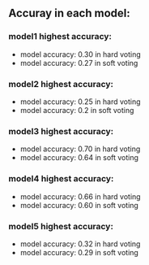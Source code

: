 ## Accuray in each model:

### model1 highest accuracy:
* model accuracy: 0.30 in hard voting
* model accuracy: 0.27 in soft voting

### model2 highest accuracy:
* model accuracy: 0.25 in hard voting
* model accuracy: 0.2 in soft voting

### model3 highest accuracy:
* model accuracy: 0.70 in hard voting
* model accuracy: 0.64 in soft voting

### model4 highest accuracy:
* model accuracy: 0.66 in hard voting
* model accuracy: 0.60 in soft voting

### model5 highest accuracy:
* model accuracy: 0.32 in hard voting
* model accuracy: 0.29 in soft voting